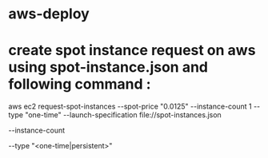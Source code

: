 # aws-deploy
# create spot instance request on aws using spot-instance.json and following command : 
aws ec2 request-spot-instances --spot-price "0.0125" --instance-count 1 --type "one-time" --launch-specification file://spot-instances.json

--instance-count <number of instances you want to deploy>
  
--type "<one-time|persistent>"
  
  
